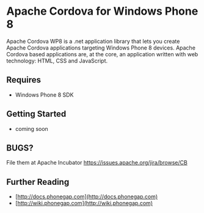 Apache Cordova for Windows Phone 8
===

Apache Cordova WP8 is a .net application library that lets you create Apache Cordova applications targeting Windows Phone 8 devices.
Apache Cordova based applications are, at the core, an application written with web technology: HTML, CSS and JavaScript.

Requires
---

- Windows Phone 8 SDK


Getting Started
---
- coming soon


BUGS?
-----
File them at Apache Incubator
https://issues.apache.org/jira/browse/CB

Further Reading
---

- [http://docs.phonegap.com](http://docs.phonegap.com)
- [http://wiki.phonegap.com](http://wiki.phonegap.com)
